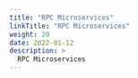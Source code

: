 ```yaml
---
title: "RPC Microservices"
linkTitle: "RPC Microservices"
weight: 20
date: 2022-01-12
description: >
  RPC Microservices
---
```


